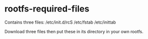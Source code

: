 # rootfs-required-files

Contains three files:
/etc/init.d/rcS 	/etc/fstab		/etc/inittab

Download three files then put these in its directory in your own rootfs.

